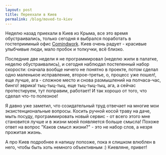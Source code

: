 ```yaml
---
layout: post
title: Переехали в Киев
permalink: /blog/moved-to-kiev
---
```

Неделю назад приехали в Киев из Крыма, все это время обустраивались, только сегодня я выбрался поработать в гостеприимный офис [Comindwork](http://comindwork.com/). Киев очень радует - красивые улыбчивые люди, мало пробок и толкучки, всё близко. 

Последние две недели я не программировал (неделю жили в палатке, неделю обустраивались), и сегодня наблюдал постепенный набор скорости: сначала вообще ничего не понятно в проекте, потом сделал одно маленькое исправление, второе-третье, о, процесс уже пошел!, еще лучше, ага - сложное место и снова размышлений на полчаса-час, бинго! эврика! тыц-тыц-тыц, еще тыц-тыц-тыц, ага, а сейчас протестируем, тут поправим, работает! И так хорошо от того, что сделал что-то полезное! 

Я давно уже заметил, что созидательный труд отвечает на многие мои экзистенциональные вопросы. Косить ручной косой траву на даче, мыть посуду, программировать новый сервис - от всего этого мне становится лучше и в жизни моей появляется больше смысла! Похоже ответ на вопрос "Каков смысл жизни?" - это не набор слов, а незря прожитая жизнь.

А про Киев подробнее я напишу попозже, пока я слишком влюблен в него, чтобы быть хоть немного объективным :) Киевляне, привет!